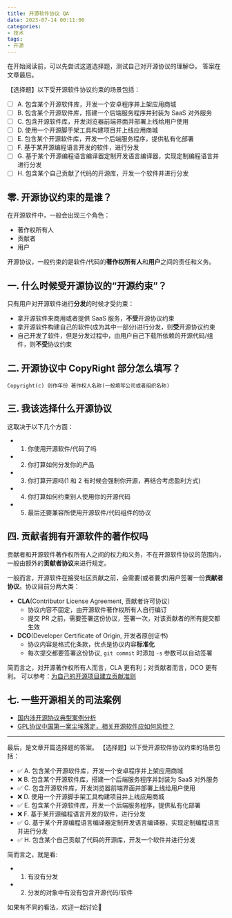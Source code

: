 ```yaml
---
title: 开源软件协议 QA
date: 2023-07-14 00:11:00
categories:
- 技术
tags:
- 开源
---
```


在开始阅读前，可以先尝试这道选择题，测试自己对开源协议的理解😊。
答案在文章最后。

【选择题】以下受开源软件协议约束的场景包括：
- [ ] A. 包含某个开源软件库，开发一个安卓程序并上架应用商城
- [ ] B. 包含某个开源软件库，搭建一个后端服务程序并封装为 SaaS 对外服务
- [ ] C. 包含开源软件库，开发浏览器前端界面并部署上线给用户使用
- [ ] D. 使用一个开源脚手架工具构建项目并上线应用商城
- [ ] E. 包含某个开源软件库，开发一个后端服务程序，提供私有化部署
- [ ] F.  基于某开源编程语言开发的软件，进行分发
- [ ] G. 基于某个开源编程语言编译器定制开发语言编译器，实现定制编程语言并进行分发
- [ ] H. 包含某个自己贡献了代码的开源库，开发一个软件并进行分发
<!--more-->


## 零. 开源协议约束的是谁？
在开源软件中，一般会出现三个角色：
- 著作权所有人
- 贡献者
- 用户

开源协议，一般约束的是软件/代码的**著作权所有人**和**用户**之间的责任和义务。

## 一. 什么时候受开源协议的“开源约束”？
只有用户对开源软件进行**分发**的时候才受约束：
- 拿开源软件来商用或者提供 SaaS 服务，**不受**开源协议约束
- 拿开源软件构建自己的软件(成为其中一部分)进行分发，则**受**开源协议约束
- 自己开发了软件，但是分发过程中，由用户自己下载所依赖的开源代码/组件，则**不受**协议约束

## 二. 开源协议中 CopyRight 部分怎么填写？

`Copyright(c) 创作年份 著作权人名称(一般填写公司或者组织名称)`


## 三. 我该选择什么开源协议
这取决于以下几个方面：
- 1. 你使用开源软件/代码了吗
- 2. 你打算如何分发你的产品
- 3. 你打算开源吗(1 和 2 有时候会强制你开源，再结合考虑盈利方式)
- 4. 你打算如何约束别人使用你的开源代码
- 5. 最后还要兼容所使用开源软件/代码组件的协议

## 四.  贡献者拥有开源软件的著作权吗
贡献者和开源软件著作权所有人之间的权力和义务，不在开源软件协议的范围内，一般由额外的**贡献者协议**来进行规定。  

一般而言，开源软件在接受社区贡献之前，会需要(或者要求)用户签署一份**贡献者协议**。协议目前分两大类：
- **CLA**(Contributor License Agreement, 贡献者许可协议）
	- 协议内容不固定，由开源软件著作权所有人自行编订
	- 提交 PR 之前，需要签署这份协议，签署一次，对该贡献者的所有提交都生效
- **DCO**(Developer Certificate of Origin, 开发者原创证书)
	- 协议内容是格式化条款，优点是协议内容**标准化**
	- 每次提交都要签署这份协议, `git commit` 时添加 `-s` 参数可以自动签署

简而言之，对开源著作权所有人而言，CLA 更有利；对贡献者而言，DCO 更有利。
可以参考：[为自己的开源项目建立贡献准则](https://oschina.gitee.io/opensource-guide/guide/%E7%AC%AC%E5%9B%9B%E9%83%A8%E5%88%86%EF%BC%9A%E5%90%AF%E5%8A%A8%E8%87%AA%E5%B7%B1%E7%9A%84%E5%BC%80%E6%BA%90%E9%A1%B9%E7%9B%AE/%E7%AC%AC%204%20%E5%B0%8F%E8%8A%82%EF%BC%9A%E4%B8%BA%E8%87%AA%E5%B7%B1%E7%9A%84%E5%BC%80%E6%BA%90%E9%A1%B9%E7%9B%AE%E5%BB%BA%E7%AB%8B%E8%B4%A1%E7%8C%AE%E5%87%86%E5%88%99/#cla)

## 七. 一些开源相关的司法案例
- [国内涉开源协议典型案例分析](https://www.163.com/dy/article/H4U76DEE05149FJG.html)
- [GPL协议中国第一案尘埃落定，相关开源软件应如何风控？](https://zhuanlan.zhihu.com/p/101206609)

---
最后，是文章开篇选择题的答案。
【选择题】以下受开源软件协议约束的场景包括：
- ✅ A. 包含某个开源软件库，开发一个安卓程序并上架应用商城
- ❌ B. 包含某个开源软件库，搭建一个后端服务程序并封装为 SaaS 对外服务
- ✅ C. 包含开源软件库，开发浏览器前端界面并部署上线给用户使用
- ❌ D. 使用一个开源脚手架工具构建项目并上线应用商城
- ✅ E. 包含某个开源软件库，开发一个后端服务程序，提供私有化部署
- ❌ F.  基于某开源编程语言开发的软件，进行分发
- ✅ G. 基于某个开源编程语言编译器定制开发语言编译器，实现定制编程语言并进行分发
- ✅ H. 包含某个自己贡献了代码的开源库，开发一个软件并进行分发

简而言之，就是看:
- 1. 有没有分发
- 2. 分发的对象中有没有包含开源代码/软件

如果有不同的看法，欢迎一起讨论👏
